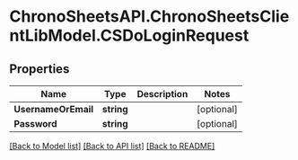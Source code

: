 # ChronoSheetsAPI.ChronoSheetsClientLibModel.CSDoLoginRequest
## Properties

Name | Type | Description | Notes
------------ | ------------- | ------------- | -------------
**UsernameOrEmail** | **string** |  | [optional] 
**Password** | **string** |  | [optional] 

[[Back to Model list]](../README.md#documentation-for-models) [[Back to API list]](../README.md#documentation-for-api-endpoints) [[Back to README]](../README.md)

